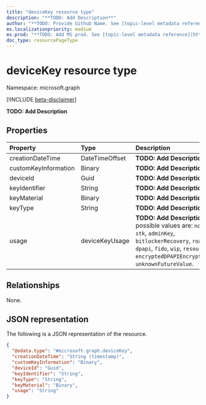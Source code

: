 ```yaml
---
title: "deviceKey resource type"
description: "**TODO: Add Description**"
author: "**TODO: Provide Github Name. See [topic-level metadata reference](https://msgo.azurewebsites.net/add/document/guidelines/metadata.html#topic-level-metadata)**"
ms.localizationpriority: medium
ms.prod: "**TODO: Add MS prod. See [topic-level metadata reference](https://msgo.azurewebsites.net/add/document/guidelines/metadata.html#topic-level-metadata)**"
doc_type: resourcePageType
---
```


# deviceKey resource type

Namespace: microsoft.graph

[!INCLUDE [beta-disclaimer](../../includes/beta-disclaimer.md)]

**TODO: Add Description**

## Properties
|Property|Type|Description|
|:---|:---|:---|
|creationDateTime|DateTimeOffset|**TODO: Add Description**|
|customKeyInformation|Binary|**TODO: Add Description**|
|deviceId|Guid|**TODO: Add Description**|
|keyIdentifier|String|**TODO: Add Description**|
|keyMaterial|Binary|**TODO: Add Description**|
|keyType|String|**TODO: Add Description**|
|usage|deviceKeyUsage|**TODO: Add Description**. The possible values are: `none`, `ngc`, `stk`, `adminKey`, `bitlockerRecovery`, `roaming`, `dpapi`, `fido`, `wip`, `resourceKey`, `encryptedDPAPIEncryptionKey`, `unknownFutureValue`.|

## Relationships
None.

## JSON representation
The following is a JSON representation of the resource.
<!-- {
  "blockType": "resource",
  "@odata.type": "microsoft.graph.deviceKey"
}
-->
``` json
{
  "@odata.type": "#microsoft.graph.deviceKey",
  "creationDateTime": "String (timestamp)",
  "customKeyInformation": "Binary",
  "deviceId": "Guid",
  "keyIdentifier": "String",
  "keyType": "String",
  "keyMaterial": "Binary",
  "usage": "String"
}
```

